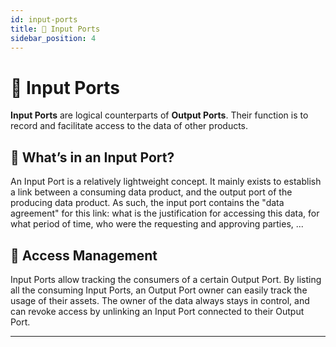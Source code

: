 ```yaml
---
id: input-ports
title: 🔷 Input Ports
sidebar_position: 4
---
```


# 🔷 Input Ports

**Input Ports** are logical counterparts of **Output Ports**.
Their function is to record and facilitate access to the data of other products. 

## 🧩 What’s in an Input Port?

An Input Port is a relatively lightweight concept.
It mainly exists to establish a link between a consuming data product, and the output port of the producing data product.
As such, the input port contains the "data agreement" for this link:
what is the justification for accessing this data, for what period of time, who were the requesting and approving parties, ...

## 🔐 Access Management

Input Ports allow tracking the consumers of a certain Output Port.
By listing all the consuming Input Ports, an Output Port owner can easily track the usage of their assets.
The owner of the data always stays in control, and can revoke access by unlinking an Input Port connected to their Output Port.

---
